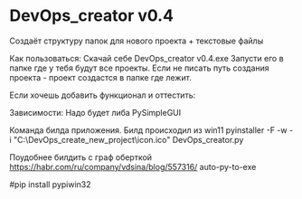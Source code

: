 # DevOps_creator v0.4
Cоздаёт структуру папок для нового проекта + текстовые файлы



Как пользоваться:
Cкачай себе DevOps_creator v0.4.exe
Запусти его в папке где у тебя будут все проекты. Если не писать путь создания проекта - проект создастся в папке где лежит.



Если хочешь добавить функционал и оттестить:

Зависимости:
Надо будет либа PySimpleGUI

Команда билда приложения. Билд происходил из win11
pyinstaller -F -w -i "C:\DevOps_create_new_project\icon.ico" DevOps_creator.py

Поудобнее билдить с граф оберткой https://habr.com/ru/company/vdsina/blog/557316/
auto-py-to-exe

#pip install pypiwin32